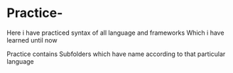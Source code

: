 # Practice-
Here i have practiced syntax of all language and frameworks  Which i have learned until now

Practice contains Subfolders which have name according to that particular language
